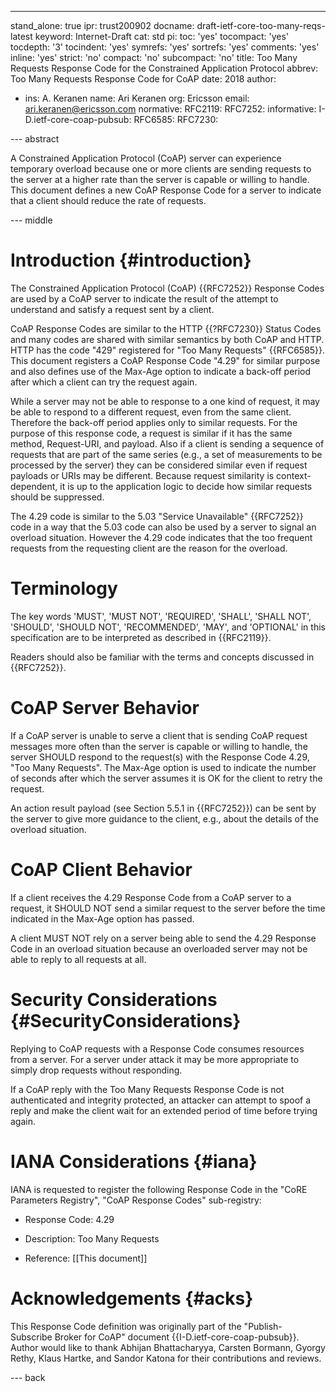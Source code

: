 ---
stand_alone: true
ipr: trust200902
docname: draft-ietf-core-too-many-reqs-latest
keyword: Internet-Draft
cat: std
pi:
  toc: 'yes'
  tocompact: 'yes'
  tocdepth: '3'
  tocindent: 'yes'
  symrefs: 'yes'
  sortrefs: 'yes'
  comments: 'yes'
  inline: 'yes'
  strict: 'no'
  compact: 'no'
  subcompact: 'no'
title: Too Many Requests Response Code for the Constrained Application Protocol
abbrev: Too Many Requests Response Code for CoAP
date: 2018
author:
- ins: A. Keranen
  name: Ari Keranen
  org: Ericsson
  email: ari.keranen@ericsson.com
normative:
  RFC2119:
  RFC7252:
informative:
  I-D.ietf-core-coap-pubsub:
  RFC6585:
  RFC7230:

--- abstract

A Constrained Application Protocol (CoAP) server can experience
temporary overload because one or more clients are sending requests to
the server at a higher rate than the server is capable or willing to
handle. This document defines a new CoAP Response Code for a server
to indicate that a client should reduce the rate of requests.


--- middle


# Introduction {#introduction}

The Constrained Application Protocol (CoAP) {{RFC7252}} Response Codes
are used by a CoAP server to indicate the result of the attempt to
understand and satisfy a request sent by a client.

CoAP Response Codes are similar to the HTTP {{?RFC7230}} Status Codes
and many codes are shared with similar semantics by both CoAP and
HTTP. HTTP has the code "429" registered for "Too Many Requests"
{{RFC6585}}.  This document registers a CoAP Response Code "4.29" for
similar purpose and also defines use of the Max-Age option to indicate
a back-off period after which a client can try the request again.

While a server may not be able to response to a one kind of request,
it may be able to respond to a different request, even from the same
client. Therefore the back-off period applies only to similar
requests. For the purpose of this response code, a request is similar
if it has the same method, Request-URI, and payload. Also if a client
is sending a sequence of requests that are part of the same series
(e.g., a set of measurements to be processed by the server) they can
be considered similar even if request payloads or URIs may be
different. Because request similarity is context-dependent, it is up
to the application logic to decide how similar requests should be
suppressed.

The 4.29 code is similar to the 5.03 "Service Unavailable" {{RFC7252}}
code in a way that the 5.03 code can also be used by a server to
signal an overload situation. However the 4.29 code indicates that the
too frequent requests from the requesting client are the reason for
the overload.

# Terminology

The key words 'MUST', 'MUST NOT', 'REQUIRED', 'SHALL', 'SHALL NOT',
'SHOULD', 'SHOULD NOT', 'RECOMMENDED', 'MAY', and 'OPTIONAL' in this
specification are to be interpreted as described in {{RFC2119}}.

Readers should also be familiar with the terms and concepts discussed
in {{RFC7252}}.


# CoAP Server Behavior

If a CoAP server is unable to serve a client that is sending
CoAP request messages more often than the server is capable or willing
to handle, the server SHOULD respond to the request(s) with the
Response Code 4.29, "Too Many Requests". The Max-Age option is used
to indicate the number of seconds after which the server assumes it is
OK for the client to retry the request.

An action result payload (see Section 5.5.1 in {{RFC7252}}) can be
sent by the server to give more guidance to the client, e.g., about
the details of the overload situation.

# CoAP Client Behavior

If a client receives the 4.29 Response Code from a CoAP server to a
request, it SHOULD NOT send a similar request to the server before the
time indicated in the Max-Age option has passed.

A client MUST NOT rely on a server being able to send the 4.29
Response Code in an overload situation because an overloaded server
may not be able to reply to all requests at all.


# Security Considerations {#SecurityConsiderations}

Replying to CoAP requests with a Response Code consumes resources from
a server. For a server under attack it may be more appropriate to
simply drop requests without responding.

If a CoAP reply with the Too Many Requests Response Code is not
authenticated and integrity protected, an attacker can attempt to
spoof a reply and make the client wait for an extended period of time
before trying again.


# IANA Considerations {#iana}

IANA is requested to register the following Response Code in the "CoRE
Parameters Registry", "CoAP Response Codes" sub-registry:

* Response Code: 4.29

* Description: Too Many Requests

* Reference: [[This document]]



# Acknowledgements {#acks}

This Response Code definition was originally part of the "Publish-
Subscribe Broker for CoAP" document {{I-D.ietf-core-coap-pubsub}}.
Author would like to thank Abhijan Bhattacharyya, Carsten Bormann,
Gyorgy Rethy, Klaus Hartke, and Sandor Katona for their contributions
and reviews.


--- back
